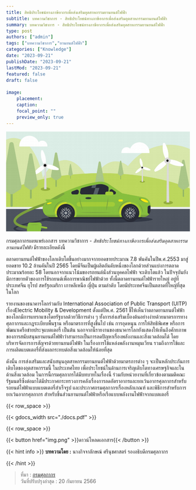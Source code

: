 ```yaml
---
title: สิทธิประโยชน์ทางภาษีอากรเพื่อส่งเสริมอุตสาหกรรมยานยนต์ไฟฟ้า
subtitle: บทความวิชาการ - สิทธิประโยชน์ทางภาษีอากรเพื่อส่งเสริมอุตสาหกรรมยานยนต์ไฟฟ้า
summary: บทความวิชาการ - สิทธิประโยชน์ทางภาษีอากรเพื่อส่งเสริมอุตสาหกรรมยานยนต์ไฟฟ้า
type: post
authors: ["admin"]
tags: ["บทความวิชาการ","ยานยนต์ไฟฟ้า"]
categories: ["Knowledge"]
date: "2023-09-21"
publishDate: "2023-09-21"
lastMod: "2023-09-21"
featured: false
draft: false

image:
    placement:
    caption: 
    focal_point: ""
    preview_only: true
---
```


![](img.png)

กรมศุลกากรเผยแพร่เอกสาร บทความวิชาการ - *สิทธิประโยชน์ทางภาษีอากรเพื่อส่งเสริมอุตสาหกรรมยานยนต์ไฟฟ้า*  มีรายละเอียดดังนี้

ตลาดยานยนต์ไฟฟ้าของโลกเติบโตขึ้นอย่างมากจากยอดขายประมาณ 7.8 พันคันในปีพ.ศ.2553 มาสู่ยอดขาย 10.2 ล้านคันในปี 2565 โดยมีจีนเป็นผู้ผลิตอันดับหนึ่งของโลกด้วยส่วนแบ่งการตลาดประมาณร้อยละ 58 โดยนอกจากแนวโน้มของรถยนต์นั่งส่วนบุคคลไฟฟ้า จะเติบโตแล้ว ในปัจจุบันยังมีการขยายตัวของการใช้รถยนต์เพื่อการพาณิชย์ไฟฟ้าด้วย ทั้งนี้ตลาดยานยนต์ไฟฟ้ารายใหญ่ อยู่ที่ประเทศจีน ยุโรป สหรัฐอเมริกา เกาหลีเหนือ ญี่ปุ่น ตามลำดับ โดยมีประเทศจีนเป็นตลาดที่ใหญ่ที่สุดในโลก

รายงานของธนาคารโลกร่วมกับ International Association of Public Transport (UITP) เรื่องElectric Mobility & Development ตั้งแต่ปีพ.ศ. 2561 ชี้ให้เห็นว่าตลาดยานยนต์ไฟฟ้าของโลกมีการแทรกแซงโดยรัฐบาลด้วยวิธีการต่าง ๆ ทั้งการส่งเสริมเบื้องต้นอย่างง่ายด้วยมาตรการทางศุลกากรและกฎระเบียบพื้นฐาน หรือมาตรการที่สูงขึ้นไป เช่น การอุดหนุน การให้สิทธิพิเศษ หรือการพัฒนาเครือข่ายประจุแบตเตอรี่ เป็นต้น นอกจากนี้รายงานของธนาคารโลกยังแสดงให้เห็นถึงศักยภาพ ของการสนับสนุนยานยนต์ไฟฟ้าว่าสามารถเป็นการลดปัญหาเรื่องพลังงานและสิ่งแวดล้อมได้ โดยบริหารจัดการการสัญจรด้วยยานยนต์ไฟฟ้า ในเรื่องการใช้แหล่งพลังงานหมุนเวียน รวมถึงการใช้และการผลิตแบตเตอรี่ที่ส่งผลกระทบต่อสิ่งแวดล้อมให้น้อยที่สุด

ดังนั้น การส่งเสริมและสนับสนุนอุตสาหกรรมยานยนต์ไฟฟ้าด้วยมาตรการต่าง ๆ จะเป็นหลักประกันการเติบโตของอุตสาหกรรมนี้ ในประเทศไทย เพื่อประโยชน์ในด้านการเจริญเติบโตทางเศรษฐกิจและในด้านสิ่งแวดล้อม ในการนี้กรมศุลกากรได้มีบทบาทในเรื่องนี้ ร่วมกับหน่วยงานที่เกี่ยวข้องตามมติคณะรัฐมนตรีซึ่งต่อมาได้มีประกาศกระทรวงการคลังเรื่องการลดอัตราอากรและยกเว้นอากรศุลกากรสำหรับรถยนต์ไฟฟ้าแบบแบตเตอรี่สำเร็จรูป และประกาศกรมศุลกากรเรื่องหลักเกณฑ์ และพิธีการสำหรับการยกเว้นอากรศุลกากร สำหรับชิ้นส่วนยานยนต์ไฟฟ้าหรือเรือแบบพลังงานไฟฟ้าจากแบตเตอรี่ 


{{< row_space >}}

{{< gdocs_width src="./docs.pdf" >}}

{{< row_space >}}




{{< button href="img.png" >}}ดาวน์โหลดเอกสาร{{< /button >}}

{{< hint info >}}
**บทความโดย :** นางกิจจาลักษณ์ ศรีนุชศาสตร์ รองอธิบดีกรมศุลกากร

{{< /hint >}}

> ที่มา : [กรมศุลกากร](https://www.customs.go.th/cont_strc_simple_with_date.php?current_id=14232932414c505f47464b4b464a4f)  
> วันที่ปรับปรุงล่าสุด : 20 กันยายน 2566 
